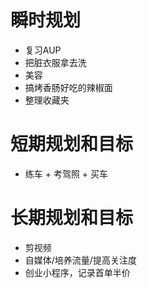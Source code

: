 # 瞬时规划
- 复习AUP
- 把脏衣服拿去洗
- 美容
- 搞烤香肠好吃的辣椒面
- 整理收藏夹

# 短期规划和目标
- 练车 + 考驾照 + 买车

# 长期规划和目标
- 剪视频
- 自媒体/培养流量/提高关注度
- 创业小程序，记录首单半价
